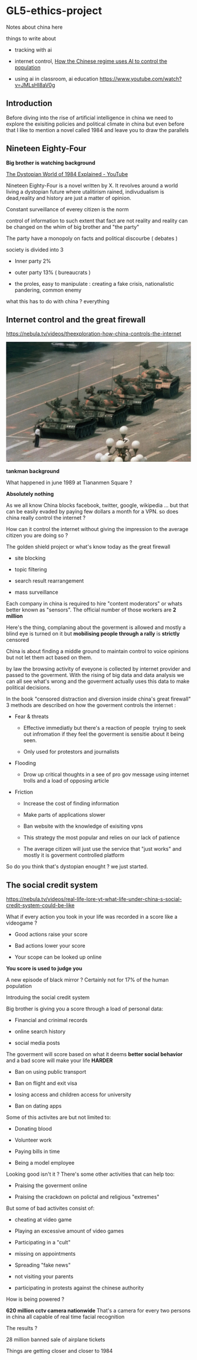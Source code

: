 # GL5-ethics-project

Notes about china here

things to write about

- tracking with ai

- internet control, [How the Chinese regime uses AI to control the population](https://www.youtube.com/watch?v=EQv9yfAJ9f8)

- using ai in classroom, ai education https://www.youtube.com/watch?v=JMLsHI8aV0g

## Introduction

Before diving into the rise of artificial intelligence in china we need to explore the exisiting policies and political climate in china but even before that I like to mention a novel called 1984 and leave you to draw the parallels 

## Nineteen Eighty-Four

**Big brother is watching background**

[The Dystopian World of 1984 Explained - YouTube](https://www.youtube.com/watch?v=GQxOKXEff4I)

Nineteen Eighty-Four is a novel written by X. It revolves around a world living a dystopian future where utalitirism rained, indivudualism is dead,reality and history are just a matter of opinion.

Constant surveillance of everey citizen is the norm

control of information to such extent that fact are not reality and reality can be changed on the whim of big brother and "the party"

The party have a monopoly on facts and political discourbe ( debates )

society is divided into 3 

- Inner party 2%

- outer party 13% ( bureaucrats )

- the proles, easy to manipulate : creating a fake crisis, nationalistic pandering, common enemy

what this has to do with china ? everything 

## Internet control and the great firewall

https://nebula.tv/videos/theexploration-how-china-controls-the-internet

![tanks](man-Chinese-line-tanks-Beijing-demonstrators-Tiananmen-June-5-1989.webp)

**tankman background**

What happened in june 1989 at Tiananmen Square ?

**Absolutely nothing**

As we all know China blocks facebook, twitter, google, wikipedia ... but that can be easily evaded by paying few dollars a month for a VPN. so does china really control the internet ?

How can it control the internet without giving the impression to the average citizen you are doing so ?

The golden shield project or what's know today as the great firewall

- site blocking 

- topic filtering

- search result rearrangement

- mass surveillance

Each company in china is required to hire "content moderators" or whats better known as "sensors". The official number of those workers are **2 million**

Here's the thing, complaning about the goverment is allowed and mostly a blind eye is turned on it but **mobilising people through a rally** is **strictly** censored 

China is about finding a middle ground to maintain control to voice opinions but not let them act based on them.

by law the browsing activity of eveyone is collected by internet provider and passed to the goverment. With the rising of big data and data analysis we can all see what's wrong and the goverment actually uses this data to make political decisions.

In the book "censored distraction and diversion inside china's great firewall" 3 methods are described on how the goverment controls the internet : 

- Fear & threats
  
  - Effective immediatly but there's a reaction of people  trying to seek out infromation if they feel the goverment is sensitie about it being seen.
  
  - Only used for protestors and journalists

- Flooding
  
  - Drow up critical thoughts in a see of pro gov message using internet trolls and a load of opposing article

- Friction
  
  - Increase the cost of finding information
  
  - Make parts of applications slower
  
  - Ban website with the knowledge of  exisiting vpns
  
  - This strategy the most popular and relies on our lack of patience 
  
  - The average citizen will just use the service that "just works" and mostly it is goverment controlled platform



So do you think that's dystopian enought ? we just started.

## The social credit system

https://nebula.tv/videos/real-life-lore-yt-what-life-under-china-s-social-credit-system-could-be-like

What if every action you took in your life was recorded in a score like a videogame ?

- Good actions raise your score

- Bad actions lower your score

- Your scope can be looked up online

**You score is used to judge you**

A new episode of black mirror ? Certainly not for 17% of the human population

Introduing the social credit system

Big brother is giving you a score through a load of personal data: 

- Financial and crinimal records

- online search history

- social media posts

The goverment will score based on what it deems **better social behavior** and a bad score will make your life **HARDER**

- Ban on using public transport

- Ban on flight and exit visa

- losing access and children access for university

- Ban on dating apps

Some of this activites are but not limited to:

- Donating blood

- Volunteer work

- Paying bills in time

- Being a model employee

Looking good  isn't it ? There's some other activities that can help too:

- Praising the goverment online

- Praising the crackdown on polictal and religious "extremes"

But some of bad activites consist of:

- cheating at video game

- Playing an excessive amount of video games

- Participating in a "cult"

- missing on appointments

- Spreading "fake news"

- not visiting your parents

- participating in protests against the chinese authority

How is being powered ? 

**620 million cctv camera nationwide** That's a camera for every two persons in china all capable of real time facial recognition



The results ?

28 million banned sale of airplane tickets    



Things are getting closer and closer to 1984